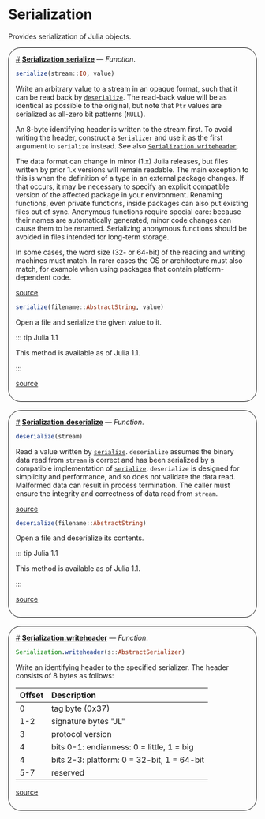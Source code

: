 


# Serialization

Provides serialization of Julia objects.
<div style='border-width:1px; border-style:solid; border-color:black; padding: 1em; border-radius: 25px;'>
<a id='Serialization.serialize' href='#Serialization.serialize'>#</a>&nbsp;<b><u>Serialization.serialize</u></b> &mdash; <i>Function</i>.




```julia
serialize(stream::IO, value)
```


Write an arbitrary value to a stream in an opaque format, such that it can be read back by [`deserialize`](/stdlib/Serialization#Serialization.deserialize). The read-back value will be as identical as possible to the original, but note that `Ptr` values are serialized as all-zero bit patterns (`NULL`).

An 8-byte identifying header is written to the stream first. To avoid writing the header, construct a `Serializer` and use it as the first argument to `serialize` instead. See also [`Serialization.writeheader`](/stdlib/Serialization#Serialization.writeheader).

The data format can change in minor (1.x) Julia releases, but files written by prior 1.x versions will remain readable. The main exception to this is when the definition of a type in an external package changes. If that occurs, it may be necessary to specify an explicit compatible version of the affected package in your environment. Renaming functions, even private functions, inside packages can also put existing files out of sync. Anonymous functions require special care: because their names are automatically generated, minor code changes can cause them to be renamed. Serializing anonymous functions should be avoided in files intended for long-term storage.

In some cases, the word size (32- or 64-bit) of the reading and writing machines must match. In rarer cases the OS or architecture must also match, for example when using packages that contain platform-dependent code.


[source](https://github.com/JuliaLang/julia/blob/3a083e6f562588db232d656e89848b0633896963/stdlib/Serialization/src/Serialization.jl#L775-L798)



```julia
serialize(filename::AbstractString, value)
```


Open a file and serialize the given value to it.

::: tip Julia 1.1

This method is available as of Julia 1.1.

:::


[source](https://github.com/JuliaLang/julia/blob/3a083e6f562588db232d656e89848b0633896963/stdlib/Serialization/src/Serialization.jl#L805-L812)

</div>
<br>
<div style='border-width:1px; border-style:solid; border-color:black; padding: 1em; border-radius: 25px;'>
<a id='Serialization.deserialize' href='#Serialization.deserialize'>#</a>&nbsp;<b><u>Serialization.deserialize</u></b> &mdash; <i>Function</i>.




```julia
deserialize(stream)
```


Read a value written by [`serialize`](/stdlib/Serialization#Serialization.serialize). `deserialize` assumes the binary data read from `stream` is correct and has been serialized by a compatible implementation of [`serialize`](/stdlib/Serialization#Serialization.serialize). `deserialize` is designed for simplicity and performance, and so does not validate the data read. Malformed data can result in process termination. The caller must ensure the integrity and correctness of data read from `stream`.


[source](https://github.com/JuliaLang/julia/blob/3a083e6f562588db232d656e89848b0633896963/stdlib/Serialization/src/Serialization.jl#L817-L825)



```julia
deserialize(filename::AbstractString)
```


Open a file and deserialize its contents.

::: tip Julia 1.1

This method is available as of Julia 1.1.

:::


[source](https://github.com/JuliaLang/julia/blob/3a083e6f562588db232d656e89848b0633896963/stdlib/Serialization/src/Serialization.jl#L828-L835)

</div>
<br>
<div style='border-width:1px; border-style:solid; border-color:black; padding: 1em; border-radius: 25px;'>
<a id='Serialization.writeheader' href='#Serialization.writeheader'>#</a>&nbsp;<b><u>Serialization.writeheader</u></b> &mdash; <i>Function</i>.




```julia
Serialization.writeheader(s::AbstractSerializer)
```


Write an identifying header to the specified serializer. The header consists of 8 bytes as follows:

| Offset | Description                                |
|:------ |:------------------------------------------ |
| 0      | tag byte (0x37)                            |
| 1-2    | signature bytes &quot;JL&quot;             |
| 3      | protocol version                           |
| 4      | bits 0-1: endianness: 0 = little, 1 = big  |
| 4      | bits 2-3: platform: 0 = 32-bit, 1 = 64-bit |
| 5-7    | reserved                                   |



[source](https://github.com/JuliaLang/julia/blob/3a083e6f562588db232d656e89848b0633896963/stdlib/Serialization/src/Serialization.jl#L710-L724)

</div>
<br>

